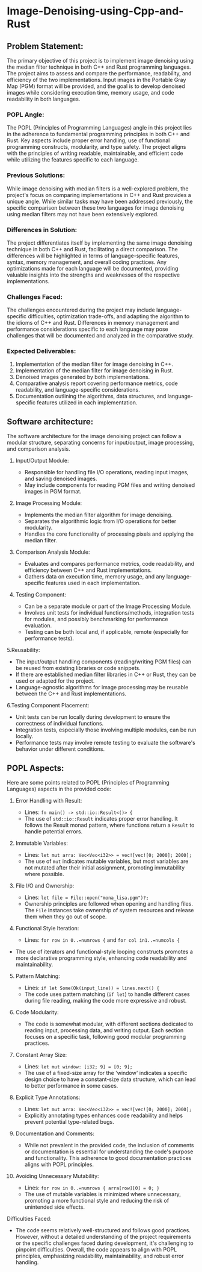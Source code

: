 # Image-Denoising-using-Cpp-and-Rust
## Problem Statement:
The primary objective of this project is to implement image denoising using the median filter technique in both C++ and Rust programming languages. The project aims to assess and compare the performance, readability, and efficiency of the two implementations. Input images in the Portable Gray Map (PGM) format will be provided, and the goal is to develop denoised images while considering execution time, memory usage, and code readability in both languages.

### POPL Angle:
The POPL (Principles of Programming Languages) angle in this project lies in the adherence to fundamental programming principles in both C++ and Rust. Key aspects include proper error handling, use of functional programming constructs, modularity, and type safety. The project aligns with the principles of writing readable, maintainable, and efficient code while utilizing the features specific to each language.

### Previous Solutions:
While image denoising with median filters is a well-explored problem, the project's focus on comparing implementations in C++ and Rust provides a unique angle. While similar tasks may have been addressed previously, the specific comparison between these two languages for image denoising using median filters may not have been extensively explored.

### Differences in Solution:
The project differentiates itself by implementing the same image denoising technique in both C++ and Rust, facilitating a direct comparison. The differences will be highlighted in terms of language-specific features, syntax, memory management, and overall coding practices. Any optimizations made for each language will be documented, providing valuable insights into the strengths and weaknesses of the respective implementations.

### Challenges Faced:
The challenges encountered during the project may include language-specific difficulties, optimization trade-offs, and adapting the algorithm to the idioms of C++ and Rust. Differences in memory management and performance considerations specific to each language may pose challenges that will be documented and analyzed in the comparative study.

### Expected Deliverables:
1. Implementation of the median filter for image denoising in C++.
2. Implementation of the median filter for image denoising in Rust.
3. Denoised images generated by both implementations.
4. Comparative analysis report covering performance metrics, code readability, and language-specific considerations.
5. Documentation outlining the algorithms, data structures, and language-specific features utilized in each implementation.


## Software architecture:

The software architecture for the image denoising project can follow a modular structure, separating concerns for input/output, image processing, and comparison analysis.

1. Input/Output Module:
   - Responsible for handling file I/O operations, reading input images, and saving denoised images.
   - May include components for reading PGM files and writing denoised images in PGM format.

2. Image Processing Module:
   - Implements the median filter algorithm for image denoising.
   - Separates the algorithmic logic from I/O operations for better modularity.
   - Handles the core functionality of processing pixels and applying the median filter.

3. Comparison Analysis Module:
   - Evaluates and compares performance metrics, code readability, and efficiency between C++ and Rust implementations.
   - Gathers data on execution time, memory usage, and any language-specific features used in each implementation.



4. Testing Component:
   - Can be a separate module or part of the Image Processing Module.
   - Involves unit tests for individual functions/methods, integration tests for modules, and possibly benchmarking for performance evaluation.
   - Testing can be both local and, if applicable, remote (especially for performance tests).


 5.Reusability:
   - The input/output handling components (reading/writing PGM files) can be reused from existing libraries or code snippets.
   - If there are established median filter libraries in C++ or Rust, they can be used or adapted for the project.
   - Language-agnostic algorithms for image processing may be reusable between the C++ and Rust implementations.



 6.Testing Component Placement:
   - Unit tests can be run locally during development to ensure the correctness of individual functions.
   - Integration tests, especially those involving multiple modules, can be run locally.
   - Performance tests may involve remote testing to evaluate the software's behavior under different conditions.


##  POPL Aspects:
Here are some points related to POPL (Principles of Programming Languages) aspects in the provided code:

1. Error Handling with Result:
   - Lines: `fn main() -> std::io::Result<()> {`
   - The use of `std::io::Result` indicates proper error handling. It follows the Result monad pattern, where functions return a `Result` to handle potential errors.

2. Immutable Variables:
   - Lines: `let mut arra: Vec<Vec<i32>> = vec![vec![0; 2000]; 2000];`
   - The use of `mut` indicates mutable variables, but most variables are not mutated after their initial assignment, promoting immutability where possible.

3. File I/O and Ownership:
   - Lines: `let file = File::open("mona_lisa.pgm")?;`
   - Ownership principles are followed when opening and handling files. The `File` instances take ownership of system resources and release them when they go out of scope.

4. Functional Style Iteration:
   - Lines: `for row in 0..=numrows {` and `for col in1..=numcols {` 
- The use of iterators and functional-style looping constructs promotes a more declarative programming style, enhancing code readability and maintainability.

5. Pattern Matching:
   - Lines: `if let Some(Ok(input_line)) = lines.next() {`
   - The code uses pattern matching (`if let`) to handle different cases during file reading, making the code more expressive and robust.

6. Code Modularity:
   - The code is somewhat modular, with different sections dedicated to reading input, processing data, and writing output. Each section focuses on a specific task, following good modular programming practices.

7. Constant Array Size:
   - Lines: `let mut window: [i32; 9] = [0; 9];`
   - The use of a fixed-size array for the 'window' indicates a specific design choice to have a constant-size data structure, which can lead to better performance in some cases.

8. Explicit Type Annotations:
   - Lines: `let mut arra: Vec<Vec<i32>> = vec![vec![0; 2000]; 2000];`
   - Explicitly annotating types enhances code readability and helps prevent potential type-related bugs.

9. Documentation and Comments:
   - While not prevalent in the provided code, the inclusion of comments or documentation is essential for understanding the code's purpose and functionality. This adherence to good documentation practices aligns with POPL principles.

10. Avoiding Unnecessary Mutability:
    - Lines: `for row in 0..=numrows { arra[row][0] = 0; }`
    - The use of mutable variables is minimized where unnecessary, promoting a more functional style and reducing the risk of unintended side effects.

Difficulties Faced:
   - The code seems relatively well-structured and follows good practices. However, without a detailed understanding of the project requirements or the specific challenges faced during development, it's challenging to pinpoint difficulties. Overall, the code appears to align with POPL principles, emphasizing readability, maintainability, and robust error handling.

